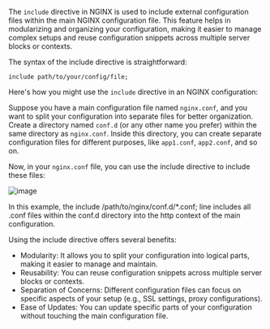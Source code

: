The `include` directive in NGINX is used to include external configuration files within the main NGINX configuration file. This feature helps in modularizing and organizing your configuration, making it easier to manage complex setups and reuse configuration snippets across multiple server blocks or contexts.

The syntax of the include directive is straightforward:

`include path/to/your/config/file;`

Here's how you might use the `include` directive in an NGINX configuration:

Suppose you have a main configuration file named `nginx.conf`, and you want to split your configuration into separate files for better organization. Create a directory named `conf.d` (or any other name you prefer)
within the same directory as `nginx.conf`. Inside this directory, you can create separate configuration files for different purposes, like `app1.conf`, `app2.conf`, and so on.

Now, in your `nginx.conf` file, you can use the include directive to include these files:

![image](https://github.com/nirajp82/NGINX/assets/61636643/8d4a7e59-f5ed-427e-8c80-47050553587e)

In this example, the include /path/to/nginx/conf.d/*.conf; line includes all .conf files within the conf.d directory into the http context of the main configuration.

Using the include directive offers several benefits:

* Modularity: It allows you to split your configuration into logical parts, making it easier to manage and maintain.
* Reusability: You can reuse configuration snippets across multiple server blocks or contexts.
* Separation of Concerns: Different configuration files can focus on specific aspects of your setup (e.g., SSL settings, proxy configurations).
* Ease of Updates: You can update specific parts of your configuration without touching the main configuration file.

